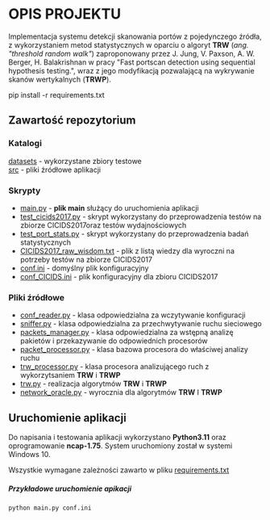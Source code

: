 # OPIS PROJEKTU

Implementacja systemu detekcji skanowania portów z pojedynczego źródła, z wykorzystaniem metod statystycznych w oparciu o algoryt  **TRW** (*ang. "threshold random walk"*)  zaproponowany przez J. Jung, V. Paxson, A. W. Berger, H. Balakrishnan w pracy "Fast portscan detection using sequential hypothesis testing.", wraz z  jego modyfikacją pozwalającą na wykrywanie skanów wertykalnych (**TRWP**).





pip install -r requirements.txt

## Zawartość repozytorium

### Katalogi
[datasets](datasets) - wykorzystane zbiory testowe\
[src](src) - pliki źródłowe aplikacji

### Skrypty
- [main.py](main.py) - **plik main** służący do uruchomienia aplikacji
- [test_cicids2017.py](test_cicids2017.py) - skrypt wykorzystany do przeprowadzenia testów na zbiorze CICIDS2017oraz testów wydajnościowych
- [test_port_stats.py](test_port_stats.py) - skrypt wykorzystany do przeprowadzenia badań statystycznych
- [CICIDS2017_raw_wisdom.txt](CICIDS2017_raw_wisdom.txt) - plik z listą wiedzy dla wyroczni na potrzeby testów na zbiorze CICIDS2017
- [conf.ini](conf.ini) - domyślny plik konfiguracyjny
- [conf_CICIDS.ini](conf_CICIDS.ini) - plik konfiguracyjny dla zbioru CICIDS2017



### Pliki źródłowe



- [conf_reader.py](src/conf_reader.py) - klasa odpowiedzialna za wczytywanie konfiguracji
- [sniffer.py](src/sniffer.py) - klasa odpowiedzialna za przechwytywanie ruchu sieciowego
- [packets_manager.py](src/packets_manager.py) - klasa odpowiedzialna za wstępną analizę pakietów i przekazywanie do odpowiednich procesorów
- [packet_processor.py](src/packet_processor.py) - klasa bazowa procesora do właściwej analizy ruchu
- [trw_processor.py](src/trw_processor.py) - klasa procesora analizującego ruch z wykorzytsaniem **TRW** i **TRWP**
- [trw.py](src/trw.py) - realizacja algorytmów **TRW** i **TRWP**
- [network_oracle.py](src/network_oracle.py) - wyrocznia dla algorytmów **TRW** I **TRWP**


## Uruchomienie aplikacji

Do napisania i testowania aplikacji wykorzystano **Python3.11** oraz oprogramowanie **ncap-1.75**.
System uruchomiony został w systemi Windows 10.


Wszystkie wymagane zależności zawarto w pliku [requirements.txt](requirements.txt)

##### Przykładowe uruchomienie apikacji
```bash
python main.py conf.ini
```